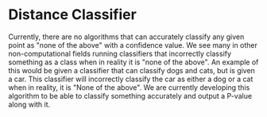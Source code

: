 # Distance Classifier

Currently, there are no algorithms that can accurately classify any given point as "none of the above" with a confidence value. We see many in other non-computational fields running classifiers that incorrectly classify something as a class when in reality it is "none of the above". An example of this would be given a classifier that can classify dogs and cats, but is given a car. This classifier will incorrectly classify the car as either a dog or a cat when in reality, it is "None of the above". We are currently developing this algorithm to be able to classify something accurately and output a P-value along with it.
